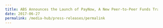 ```yaml
---
title: ABS Announces the Launch of PayNow, A New Peer-to-Peer Funds Transfer Service
date: 2017-06-27
permalink: /media-hub/press-releases/permalink
---
```

